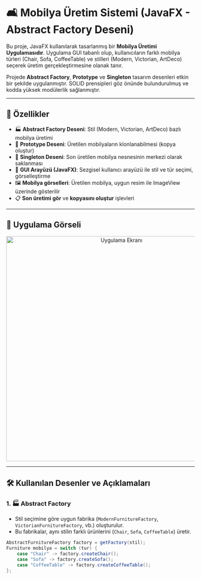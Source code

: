 # 🛋️ Mobilya Üretim Sistemi (JavaFX - Abstract Factory Deseni)

Bu proje, JavaFX kullanılarak tasarlanmış bir **Mobilya Üretimi Uygulamasıdır**. Uygulama GUI tabanlı olup, kullanıcıların farklı mobilya türleri (Chair, Sofa, CoffeeTable) ve stilleri (Modern, Victorian, ArtDeco) seçerek üretim gerçekleştirmesine olanak tanır.

Projede **Abstract Factory**, **Prototype** ve **Singleton** tasarım desenleri etkin bir şekilde uygulanmıştır. SOLID prensipleri göz önünde bulundurulmuş ve kodda yüksek modülerlik sağlanmıştır.

---

## 🚀 Özellikler

- 🏭 **Abstract Factory Deseni**: Stil (Modern, Victorian, ArtDeco) bazlı mobilya üretimi
- 🧬 **Prototype Deseni**: Üretilen mobilyaların klonlanabilmesi (kopya oluştur)
- 🔁 **Singleton Deseni**: Son üretilen mobilya nesnesinin merkezi olarak saklanması
- 🎨 **GUI Arayüzü (JavaFX)**: Sezgisel kullanıcı arayüzü ile stil ve tür seçimi, görselleştirme
- 🖼️ **Mobilya görselleri**: Üretilen mobilya, uygun resim ile ImageView üzerinde gösterilir
- 📋 **Son üretimi gör** ve **kopyasını oluştur** işlevleri

---

## 📸 Uygulama Görseli

<p align="center">
  <img src="https://github.com/zeynep-tkn/projeadi/src/main/uygulama-gorunumu.png" alt="Uygulama Ekranı" width="600"/>
</p>

---

## 🛠️ Kullanılan Desenler ve Açıklamaları

### 1. 🏭 Abstract Factory
- Stil seçimine göre uygun fabrika (`ModernFurnitureFactory`, `VictorianFurnitureFactory`, vb.) oluşturulur.
- Bu fabrikalar, aynı stilin farklı ürünlerini (`Chair`, `Sofa`, `CoffeeTable`) üretir.

```java
AbstractFurnitureFactory factory = getFactory(stil);
Furniture mobilya = switch (tur) {
    case "Chair" -> factory.createChair();
    case "Sofa" -> factory.createSofa();
    case "CoffeeTable" -> factory.createCoffeeTable();
};
